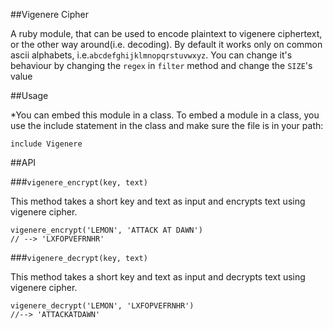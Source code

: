 ##Vigenere Cipher

A ruby module, that can be used to encode plaintext to vigenere ciphertext, or the other way around(i.e. decoding).
By default it works only on common ascii alphabets, i.e.`abcdefghijklmnopqrstuvwxyz`.
You can change it's behaviour by changing the `regex` in `filter` method and change the `SIZE`'s value

##Usage

*You can embed this module in a class. To embed a module in a class, you use the include statement in the class and make sure the file is in your path:

`include Vigenere`

##API

###`vigenere_encrypt(key, text)`

This method takes a short key and text as input and encrypts text using vigenere cipher.

```
vigenere_encrypt('LEMON', 'ATTACK AT DAWN')
// --> 'LXFOPVEFRNHR'
```

###`vigenere_decrypt(key, text)`

This method takes a short key and text as input and decrypts text using vigenere cipher.

```
vigenere_decrypt('LEMON', 'LXFOPVEFRNHR')
//--> 'ATTACKATDAWN'
```












